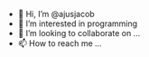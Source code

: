 - 👋 Hi, I’m @ajusjacob
- 👀 I’m interested in programming
- 💞️ I’m looking to collaborate on ...
- 📫 How to reach me ...

<!---
ajusjacob/ajusjacob is a ✨ special ✨ repository because its `README.md` (this file) appears on your GitHub profile.
You can click the Preview link to take a look at your changes.
--->
